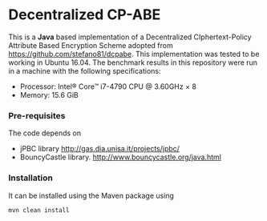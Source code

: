# Decentralized CP-ABE

This is a **Java** based implementation of a Decentralized CIphertext-Policy Attribute Based Encryption Scheme adopted from <https://github.com/stefano81/dcpabe>. This implementation was tested to be working in Ubuntu 16.04. The benchmark results in this repository were run in a machine with the following specifications:

- Processor: Intel® Core™ i7-4790 CPU @ 3.60GHz × 8
- Memory: 15.6 GiB



### Pre-requisites

The code depends on 

- jPBC library <http://gas.dia.unisa.it/projects/jpbc/> 
- BouncyCastle library. http://www.bouncycastle.org/java.html



### Installation

It can be installed using the Maven package using

```
mvn clean install
```







### 